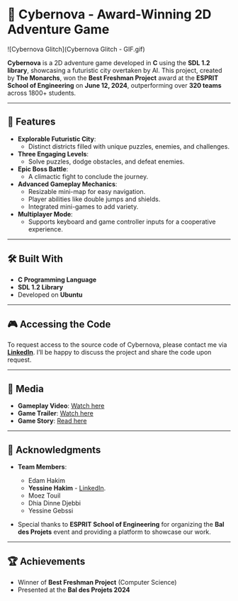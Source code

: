 # 🚀 Cybernova - Award-Winning 2D Adventure Game

![Cybernova Glitch](Cybernova Glitch - GIF.gif)

**Cybernova** is a 2D adventure game developed in **C** using the **SDL 1.2 library**, showcasing a futuristic city overtaken by AI. This project, created by **The Monarchs**, won the **Best Freshman Project** award at the **ESPRIT School of Engineering** on **June 12, 2024**, outperforming over **320 teams** across 1800+ students.

---

## 🌟 Features
- **Explorable Futuristic City**:
  - Distinct districts filled with unique puzzles, enemies, and challenges.
- **Three Engaging Levels**:
  - Solve puzzles, dodge obstacles, and defeat enemies.
- **Epic Boss Battle**:
  - A climactic fight to conclude the journey.
- **Advanced Gameplay Mechanics**:
  - Resizable mini-map for easy navigation.
  - Player abilities like double jumps and shields.
  - Integrated mini-games to add variety.
- **Multiplayer Mode**:
  - Supports keyboard and game controller inputs for a cooperative experience.

---

## 🛠️ Built With
- **C Programming Language**
- **SDL 1.2 Library**
- Developed on **Ubuntu**

---

## 🎮 Accessing the Code

To request access to the source code of Cybernova, please contact me via **[LinkedIn](https://www.linkedin.com/in/yessinehakim/)**. I’ll be happy to discuss the project and share the code upon request.

---

## 🎥 Media
- **Gameplay Video**: [Watch here](https://drive.google.com/file/d/1KMyVjOlyzcToQ_QF9gGFoggQ_MqhyujK/view)
- **Game Trailer**: [Watch here](https://lnkd.in/d3hXgxmv)
- **Game Story**: [Read here](https://lnkd.in/dFAFD3jW)

---

## 🤝 Acknowledgments
- **Team Members**:  
  - Edam Hakim  
  - **Yessine Hakim** - [LinkedIn](https://www.linkedin.com/in/yessinehakim/).  
  - Moez Touil  
  - Dhia Dinne Djebbi  
  - Yessine Gebssi  

- Special thanks to **ESPRIT School of Engineering** for organizing the **Bal des Projets** event and providing a platform to showcase our work.

---

## 🏆 Achievements
- Winner of **Best Freshman Project** (Computer Science)  
- Presented at the **Bal des Projets 2024**
